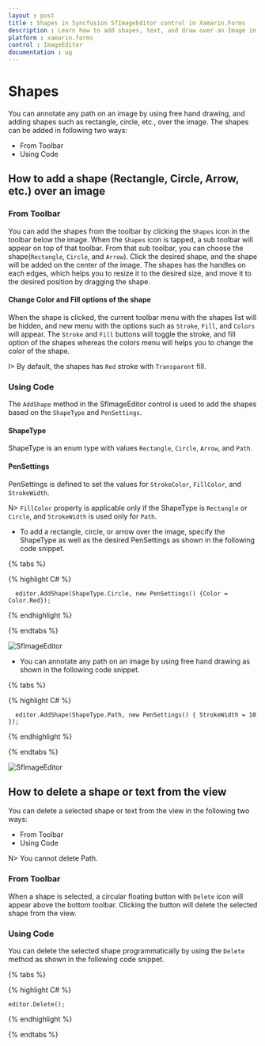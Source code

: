 ```yaml
---
layout : post
title : Shapes in Syncfusion SfImageEditor control in Xamarin.Forms
description : Learn how to add shapes, text, and draw over an Image in ImageEditor for Xamarin.Forms
platform : xamarin.forms
control : ImageEditor
documentation : ug
---
```


# Shapes

You can annotate any path on an image by using free hand drawing, and adding shapes such as rectangle, circle, etc., over the image. The shapes can be added in following two ways:

* From Toolbar
* Using Code

## How to add a shape (Rectangle, Circle, Arrow, etc.) over an image

### From Toolbar

You can add the shapes from the toolbar by clicking the `Shapes` icon in the toolbar below the image. When the `Shapes` icon is tapped, a sub toolbar will appear on top of that toolbar. From that sub toolbar, you can choose the shape(`Rectangle`, `Circle`, and `Arrow`). Click the desired shape, and the shape will be added on the center of the image. The shapes has the handles on each edges, which helps you to resize it to the desired size, and  move it to the desired position by dragging the shape.

#### Change Color and Fill options of the shape

When the shape is clicked, the current toolbar menu with the shapes list will be hidden, and new menu with the options such as `Stroke`, `Fill`, and `Colors` will appear. The `Stroke` and `Fill` buttons will toggle the stroke, and fill option of the shapes whereas the colors menu will helps you to change the color of the shape.

I> By default, the shapes has `Red` stroke with `Transparent` fill.

### Using Code

The `AddShape` method in the SfImageEditor control is used to add the shapes based on the `ShapeType` and `PenSettings`.

#### ShapeType

ShapeType is an enum type with values `Rectangle`, `Circle`, `Arrow`, and `Path`.

#### PenSettings

PenSettings is defined to set the values for `StrokeColor`, `FillColor`, and `StrokeWidth`.

N> `FillColor` property is applicable only if the ShapeType is `Rectangle` or `Circle`, and `StrokeWidth` is used only for `Path`.

   * To add a rectangle, circle, or arrow over the image, specify the ShapeType as well as the desired PenSettings as shown in the following code snippet.

{% tabs %}

{% highlight C# %}

      editor.AddShape(ShapeType.Circle, new PenSettings() {Color = Color.Red});

{% endhighlight %}

{% endtabs %}

![SfImageEditor](ImageEditor_images/Shapes.gif)

   * You can annotate any path on an image by using free hand drawing as shown in the following code snippet.

{% tabs %}

{% highlight C# %}

      editor.AddShape(ShapeType.Path, new PenSettings() { StrokeWidth = 10 });

{% endhighlight %}

{% endtabs %}

![SfImageEditor](ImageEditor_images/path.gif)

## How to delete a shape or text from the view

You can delete a selected shape or text from the view in the following two ways:

* From Toolbar
* Using Code

N> You cannot delete Path.

### From Toolbar

When a shape is selected, a circular floating button with `Delete` icon will appear above the bottom toolbar. Clicking the button will delete the selected shape from the view.

### Using Code

You can delete the selected shape programmatically by using the `Delete` method as shown in the following code snippet.


{% tabs %}

{% highlight C# %}

    editor.Delete();

{% endhighlight %}

{% endtabs %}
